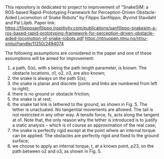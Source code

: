 This repository is dedicated to project to improvement of "SnakeSIM: a ROS-based Rapid-Prototyping Framework for Perception-Driven Obstacle-Aided Locomotion of Snake Robots" by Filippo Sanfilippo, Øyvind Stavdahl and Pal Liljeb.
Paper link: 
https://filipposanfilippo.inspitivity.com/publications/sanfilippo-snakesim-a-ros-based-rapid-prototyping-framework-for-perception-driven-obstacle-aided-locomotion-of-snake-robots.pdf
https://ntnuopen.ntnu.no/ntnu-xmlui/handle/11250/2494074

The following assumptions are considered in the paper and one of these assumptions will be aimed for improvement:
1) a path, S(s), with s being the path length parameter, is known. The obstacle locations, o1, o2, o3, are also known;
2) the snake is always on the path S(s);
3) the snake is planar and discrete (joints and links are numbered from left to right);
4) there is no ground or obstacle friction;
5) the snake is at rest;
6) the snake tail link is tethered to the ground, as shown in Fig. 5. The tether is unactuated. No tangential movements are allowed. The tail is not restricted in any other way. A tensile force, fs, acts along the tangent at o1. Note that, the only reason why the tether is introduced is to justify a static analysis – which is of course an approximation of the real case;
7) the snake is perfectly rigid except at the point where an internal torque can be applied. The obstacles are perfectly rigid and fixed to the ground surface;
8) we choose to apply an internal torque, t, at a known point, p23, on the path between o2 and o3, as shown in Fig. 5.
